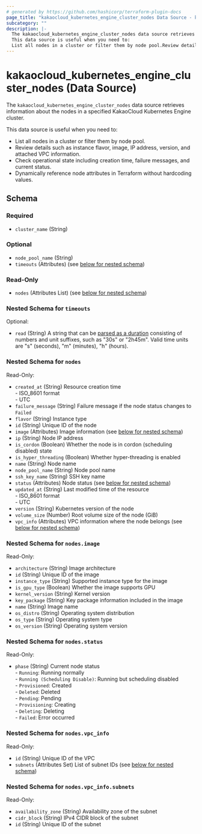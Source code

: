 ```yaml
---
# generated by https://github.com/hashicorp/terraform-plugin-docs
page_title: "kakaocloud_kubernetes_engine_cluster_nodes Data Source - kakaocloud"
subcategory: ""
description: |-
  The kakaocloud_kubernetes_engine_cluster_nodes data source retrieves information about the nodes in a specified KakaoCloud Kubernetes Engine cluster.
  This data source is useful when you need to:
  List all nodes in a cluster or filter them by node pool.Review details such as instance flavor, image, IP address, version, and attached VPC information.Check operational state including creation time, failure messages, and current status.Dynamically reference node attributes in Terraform without hardcoding values.
---
```


# kakaocloud_kubernetes_engine_cluster_nodes (Data Source)

The `kakaocloud_kubernetes_engine_cluster_nodes` data source retrieves information about the nodes in a specified KakaoCloud Kubernetes Engine cluster.  

This data source is useful when you need to:  
- List all nodes in a cluster or filter them by node pool.  
- Review details such as instance flavor, image, IP address, version, and attached VPC information.  
- Check operational state including creation time, failure messages, and current status.  
- Dynamically reference node attributes in Terraform without hardcoding values.



<!-- schema generated by tfplugindocs -->
## Schema

### Required

- `cluster_name` (String)

### Optional

- `node_pool_name` (String)
- `timeouts` (Attributes) (see [below for nested schema](#nestedatt--timeouts))

### Read-Only

- `nodes` (Attributes List) (see [below for nested schema](#nestedatt--nodes))

<a id="nestedatt--timeouts"></a>
### Nested Schema for `timeouts`

Optional:

- `read` (String) A string that can be [parsed as a duration](https://pkg.go.dev/time#ParseDuration) consisting of numbers and unit suffixes, such as "30s" or "2h45m". Valid time units are "s" (seconds), "m" (minutes), "h" (hours).


<a id="nestedatt--nodes"></a>
### Nested Schema for `nodes`

Read-Only:

- `created_at` (String) Resource creation time <br/> - ISO_8601 format  <br/> - UTC
- `failure_message` (String) Failure message if the node status changes to `Failed`
- `flavor` (String) Instance type
- `id` (String) Unique ID of the node
- `image` (Attributes) Image information (see [below for nested schema](#nestedatt--nodes--image))
- `ip` (String) Node IP address
- `is_cordon` (Boolean) Whether the node is in cordon (scheduling disabled) state
- `is_hyper_threading` (Boolean) Whether hyper-threading is enabled
- `name` (String) Node name
- `node_pool_name` (String) Node pool name
- `ssh_key_name` (String) SSH key name
- `status` (Attributes) Node status (see [below for nested schema](#nestedatt--nodes--status))
- `updated_at` (String) Last modified time of the resource <br/> - ISO_8601 format  <br/> - UTC
- `version` (String) Kubernetes version of the node
- `volume_size` (Number) Root volume size of the node (GiB)
- `vpc_info` (Attributes) VPC information where the node belongs (see [below for nested schema](#nestedatt--nodes--vpc_info))

<a id="nestedatt--nodes--image"></a>
### Nested Schema for `nodes.image`

Read-Only:

- `architecture` (String) Image architecture
- `id` (String) Unique ID of the image
- `instance_type` (String) Supported instance type for the image
- `is_gpu_type` (Boolean) Whether the image supports GPU
- `kernel_version` (String) Kernel version
- `key_package` (String) Key package information included in the image
- `name` (String) Image name
- `os_distro` (String) Operating system distribution
- `os_type` (String) Operating system type
- `os_version` (String) Operating system version


<a id="nestedatt--nodes--status"></a>
### Nested Schema for `nodes.status`

Read-Only:

- `phase` (String) Current node status <br/> - `Running`: Running normally <br/> - `Running (Scheduling Disable)`: Running but scheduling disabled <br/> - `Provisioned`: Created <br/> - `Deleted`: Deleted <br/> - `Pending`: Pending <br/> - `Provisioning`: Creating <br/> - `Deleting`: Deleting <br/> - `Failed`: Error occurred


<a id="nestedatt--nodes--vpc_info"></a>
### Nested Schema for `nodes.vpc_info`

Read-Only:

- `id` (String) Unique ID of the VPC
- `subnets` (Attributes Set) List of subnet IDs (see [below for nested schema](#nestedatt--nodes--vpc_info--subnets))

<a id="nestedatt--nodes--vpc_info--subnets"></a>
### Nested Schema for `nodes.vpc_info.subnets`

Read-Only:

- `availability_zone` (String) Availability zone of the subnet
- `cidr_block` (String) IPv4 CIDR block of the subnet
- `id` (String) Unique ID of the subnet
